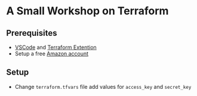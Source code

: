 # A Small Workshop on Terraform
## Prerequisites 
- [VSCode](https://code.visualstudio.com/) and [Terraform Extention](https://marketplace.visualstudio.com/items?itemName=mauve.terraform)
- Setup a free [Amazon account](https://aws.amazon.com/free/)

## Setup
- Change `terraform.tfvars` file add values for `access_key` and `secret_key`
